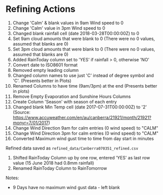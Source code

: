 # Refining Actions

1. Change 'Calm' & blank values in 9am Wind speed to 0
1. Change 'Calm' value in 3pm Wind speed to 0
1. Changed blank rainfall cell (date 2018-03-28T00:00:00Z) to 0
1. Set 9am cloud amounts that were blank to 0 (There were no 0 values, assumed that blanks are 0)
1. Set 3pm cloud amounts that were blank to 0 (There were no 0 values, assumed that blanks are 0)
1. Added RainToday column set to 'YES' if rainfall > 0, otherwise 'NO'
1. Convert date to ISO8601 format
1. Removed empty leading column
1. Changed column names to use just 'C' instead of degree symbol and 'C'. (Presents better in Plots)
1. Renamed Columns to have time (9am/3pm) at the end (Presents better in plots)
1. Remove Empty Evaporation and Sunshine Hours Columns
1. Create Column 'Season' with season of each entry
1. Changed blank Min Temp cell (date 2017-07-31T00:00:00Z) to '2' (Source: https://www.accuweather.com/en/au/canberra/21921/month/21921?monyr=7/01/2017)
1. Change Wind Direction 9am for calm entries (0 wind speed) to "CALM"
1. Change Wind Direction 3pm for calm entries (0 wind speed) to "CALM"
1. Converted Maximum wind gust time to time from day start in minutes

Refined data saved as `refined_data/Canberra070351_refined.csv`

1. Shifted RainToday Column up by one row, entered 'YES' as last row value (15 June 2018 had 0.8mm rainfall)
1. Renamed RainToday Column to RainTomorrow

Notes:
- 9 Days have no maximum wind gust data - left blank
